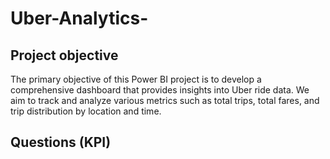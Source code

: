# Uber-Analytics-

## Project objective
The primary objective of this Power BI project is to develop a comprehensive dashboard that provides insights into Uber ride data. We aim to track and analyze various metrics such as total trips, total fares, and trip distribution by location and time.

## Questions (KPI)



